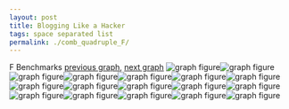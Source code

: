 ```yaml
---
layout: post
title: Blogging Like a Hacker
tags: space separated list
permalink: ./comb_quadruple_F/
---
```


F Benchmarks
[previous graph](./comb_quadruple_EGG/), [next graph](./comb_quadruple_FACE/)
<img src="./images/quadruple/F/F-AVL_box.png" alt="graph figure"><img src="./images/quadruple/F/F-A_box.png" alt="graph figure"><img src="./images/quadruple/F/F-CYPHERD_box.png" alt="graph figure"><img src="./images/quadruple/F/F-EGG_box.png" alt="graph figure"><img src="./images/quadruple/F/F-FACE_box.png" alt="graph figure"><img src="./images/quadruple/F/F-FLOYD_box.png" alt="graph figure"><img src="./images/quadruple/F/F-F_box.png" alt="graph figure"><img src="./images/quadruple/F/F-H_box.png" alt="graph figure"><img src="./images/quadruple/F/F-JSOND_box.png" alt="graph figure"><img src="./images/quadruple/F/F-K_box.png" alt="graph figure"><img src="./images/quadruple/F/F-O_box.png" alt="graph figure"><img src="./images/quadruple/F/F-PDFD_box.png" alt="graph figure"><img src="./images/quadruple/F/F-RB_box.png" alt="graph figure"><img src="./images/quadruple/F/F-ROD_box.png" alt="graph figure"><img src="./images/quadruple/F/F-SMATRIX_box.png" alt="graph figure"><img src="./images/quadruple/F/F-SORTD_box.png" alt="graph figure"><img src="./images/quadruple/F/F-ZB_box.png" alt="graph figure">